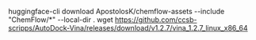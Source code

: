huggingface-cli download ApostolosK/chemflow-assets --include "ChemFlow/*" --local-dir .
wget https://github.com/ccsb-scripps/AutoDock-Vina/releases/download/v1.2.7/vina_1.2.7_linux_x86_64
